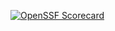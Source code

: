 


[![OpenSSF Scorecard](https://api.scorecard.dev/projects/github.com/tannerlang/COP3003FinalProject/badge)](https://scorecard.dev/viewer/?uri=github.com/tannerlang/COP3003FinalProject)
